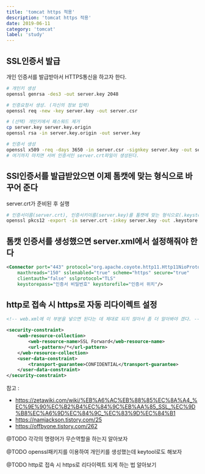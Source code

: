 ```yaml
---
title: 'tomcat https 적용'
description: 'tomcat https 적용'
date: 2019-06-11
category: 'tomcat'
label: 'study'
---
```


## SSL인증서 발급

개인 인증서를 발급받아서 HTTPS통신을 하고자 한다.

```bash
# 개인키 생성
openssl genrsa -des3 -out server.key 2048

# 인증요청서 생성. (자신의 정보 입력)
openssl req -new -key server.key -out server.csr

# (선택) 개인키에서 패스워드 제거
cp server.key server.key.origin
openssl rsa -in server.key.origin -out server.key

# 인증서 생성
openssl x509 -req -days 3650 -in server.csr -signkey server.key -out server.crt
# 여기까지 마치면 서버 인증서인 server.crt파일이 생성된다.
```

## SSl인증서를 발급받았으면 이제 톰캣에 맞는 형식으로 바꾸어 준다

server.crt가 준비된 후 실행

```bash
# 인증서이름(server.crt), 인증서키이름(server.key)를 톰캣에 맞는 형식으로(.keystore) 바꿔줌.
openssl pkcs12 -export -in server.crt -inkey server.key -out .keystore -name tomcat
```

## 톰캣 인증서를 생성했으면 server.xml에서 설정해줘야 한다

```xml
<Connector port="443" protocol="org.apache.coyote.http11.Http11NioProtocol"
    maxthreads="150" sslenabled="true" scheme="https" secure="true"
    clientauth="false" sslprotocol="TLS"
    keystorepass="인증서 비밀번호" keystorefile="인증서 위치"/>
```

## http로 접속 시 https로 자동 리다이렉트 설정

```xml
<!-- web.xml에 이 부분을 넣으면 된다는 데 제대로 되지 않아서 좀 더 알아봐야 겠다. -->

<security-constraint>
    <web-resource-collection>
        <web-resource-name>SSL Forward</web-resource-name>
        <url-pattern>/*</url-pattern>
    </web-resource-collection>
    <user-data-constraint>
        <transport-guarantee>CONFIDENTIAL</transport-guarantee>
    </user-data-constraint>
</security-constraint>
```

참고 :

- <https://zetawiki.com/wiki/%EB%A6%AC%EB%88%85%EC%8A%A4_%EC%9E%90%EC%B2%B4%EC%84%9C%EB%AA%85_SSL_%EC%9D%B8%EC%A6%9D%EC%84%9C_%EC%83%9D%EC%84%B1>
- <https://namjackson.tistory.com/25>
- <https://offbyone.tistory.com/262>

@TODO 각각의 명령어가 무슨역할을 하는지 알아보자

@TODO openssl패키지를 이용하여 개인키를 생성했는데 keytool로도 해보자

@TODO http로 접속 시 https로 리다이렉트 되게 하는 법 알아보기
